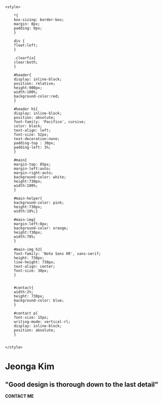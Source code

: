 <link href="https://fonts.googleapis.com/css2?family=Noto+Sans+KR:wght@100&family=Pacifico&display=swap" rel="stylesheet">

	<style>

		*{
		box-sizing: border-box;
		margin: 0px;
		padding: 0px;
		}

		div {
  		float:left;
		}

		.clearfix{
  		clear:both;
		}
		
		#header{
    	display: inline-block;
    	position: relative;
		height:900px;
    	width:100%;
		background-color:red;
  		}

		#header h1{
    	display: inline-block;
    	position: absolute;
		font-family: 'Pacifico', cursive;
		color: black;
		text-align: left;
		font-size: 52px;
    	text-decoration:none;
    	padding-top : 30px;
  		padding-left: 3%;
		}

		#main{
    	margin-top: 85px;
		margin-left:auto;
  		margin-right:auto;
    	background-color: white;
    	height:730px;
    	width:100%;
  		}

    	#main-helper{
    	background-color: pink;
    	height:730px;
    	width:10%;}

    	#main-img{
  		margin-left:0px;
    	background-color: orange;
    	height:730px;
    	width:78%;
  		}

   		#main-img h2{
    	font-family: 'Noto Sans KR', sans-serif;
    	height: 730px;
    	line-height: 730px;
    	text-align: center;
    	font-size: 30px;
    	}


		#contact{
  		width:2%;
  		height: 730px;
  		background-color: blue;
		}
	
    	#contact p{
   		font-size: 15px;
   		writing-mode: vertical-rl;
    	display: inline-block;
    	position: absolute;
		}


	</style>
</head>


<body>

<div id="header">
	<h1>Jeonga Kim</h1>
	<div id="main">
		<div id="main-helper"></div>
		<div id="main-img"><h2>"Good design is thorough down to the last detail"</h2></div>
        <div id="contact"><p><b>CONTACT ME</b></p></div>
  		<div id="main-helper"></div>
    </div>
</div>
      



	
